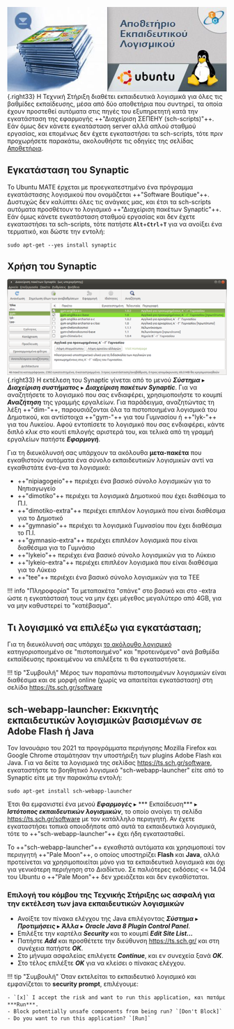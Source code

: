 ![Repository_banner-2.jpg](Repository_banner-2.jpg){.right33}
Η Τεχνική Στήριξη διαθέτει εκπαιδευτικά λογισμικά για όλες τις βαθμίδες εκπαίδευσης,
μέσα από δύο αποθετήρια που συντηρεί, τα οποία έχουν προστεθεί
αυτόματα στις πηγές του εξυπηρετητή κατά την εγκατάσταση της
εφαρμογής ++"Διαχείριση ΣΕΠΕΗΥ (sch-scripts)"++. Εάν όμως δεν κάνετε εγκατάσταση server αλλά απλού
σταθμού εργασίας, και επομένως δεν έχετε εγκαταστήσει τα
sch-scripts, τότε πριν προχωρήσετε παρακάτω, ακολουθήστε τις οδηγίες της
σελίδας [Αποθετήρια](Αποθετήρια.md).

## Εγκατάσταση του Synaptic

Το Ubuntu MATE έρχεται με προεγκατεστημένο ένα πρόγραμμα εγκατάστασης
λογισμικού που ονομάζεται ++"Software Boutique"++. Δυστυχώς δεν καλύπτει όλες τις ανάγκες
μας, και έτσι τα sch-scripts αυτόματα προσθέτουν το λογισμικό ++"Διαχείριση πακέτων Synaptic"++.
Εάν όμως κάνετε εγκατάσταση σταθμού εργασίας και δεν έχετε εγκαταστήσει τα
sch-scripts, τότε πατήστε **`Alt`**+**`Ctrl`**+**`T`** για να ανοίξει ένα τερματικό, και δώστε την
εντολή:
```shell
sudo apt-get --yes install synaptic
```

## Χρήση του Synaptic

![Synaptic.png](Synaptic.png){.right33}
Η εκτέλεση του Synaptic
γίνεται από το μενού ***Σύστημα*** ▸ ***Διαχείριση συστήματος*** ▸ ***Διαχείριση πακέτων Synaptic***.
Για να αναζητήσετε το λογισμικό που σας
ενδιαφέρει, χρησιμοποιήστε το κουμπί ***Αναζήτηση*** της γραμμής εργαλείων. Για
παράδειγμα, αναζητώντας τη λέξη ++"dim-"++, παρουσιάζονται όλα τα πιστοποιημένα
λογισμικά του Δημοτικού, και αντίστοιχα ++"gym-"++ για του Γυμνασίου ή ++"lyk-"++ για του
Λυκείου. Αφού εντοπίσετε το λογισμικό που σας ενδιαφέρει,
κάντε διπλό κλικ στο κουτί επιλογής αριστερά του, και τελικά από τη γραμμή
εργαλείων πατήστε ***Εφαρμογή***.

Για τη διευκόλυνσή σας υπάρχουν τα ακόλουθα **μετα-πακέτα** που
εγκαθιστούν αυτόματα ένα σύνολο εκπαιδευτικών λογισμικών αντί
να εγκαθιστάτε ένα-ένα τα λογισμικά:

  - ++"nipiagogeio"++ περιέχει ένα βασικό σύνολο λογισμικών για το Νηπιαγωγείο
  - ++"dimotiko"++ περιέχει τα λογισμικά Δημοτικού που έχει διαθέσιμα το Π.Ι.
  - ++"dimotiko-extra"++ περιέχει επιπλέον λογισμικά που είναι διαθέσιμα για το Δημοτικό
  - ++"gymnasio"++ περιέχει τα λογισμικά Γυμνασίου που έχει διαθέσιμα το Π.Ι.
  - ++"gymnasio-extra"++ περιέχει επιπλέον λογισμικά που είναι διαθέσιμα για το Γυμνάσιο
  - ++"lykeio"++ περιέχει ένα βασικό σύνολο λογισμικών για το Λύκειο
  - ++"lykeio-extra"++ περιέχει επιπλέον λογισμικά που είναι διαθέσιμα για το Λύκειο
  - ++"tee"++ περιέχει ένα βασικό σύνολο λογισμικών για τα ΤΕΕ

!!! info "Πληροφορία"
    Τα μεταπακέτα "σπάνε" στο βασικό και στο -extra ώστε η εγκατάστασή τους να μην έχει μέγεθος μεγαλύτερο από 4GB, για να μην καθυστερεί το "κατέβασμα".

## Τι λογισμικό να επιλέξω για εγκατάσταση;

Για τη διευκόλυνσή σας υπάρχει [το ακόλουθο λογισμικό](Λογισμικό.md)
κατηγοριοποιημένο σε "πιστοποιημένο" και "προτεινόμενο"
ανά βαθμίδα εκπαίδευσης προκειμένου να επιλέξετε τι θα εγκαταστήσετε.

!!! tip "Συμβουλή"
    Μέρος των παραπάνω πιστοποιημένων λογισμικών είναι διαθέσιμα και σε μορφή online (χωρίς να απαιτείται εγκατάσταση) στη σελίδα <https://ts.sch.gr/software>

## sch-webapp-launcher: Εκκινητής εκπαιδευτικών λογισμικών βασισμένων σε Adobe Flash ή Java

Τον Ιανουάριο του 2021 τα προγράμματα περιήγησης Mozilla Firefox και
Google Chrome σταμάτησαν την υποστήριξη των plugins Adobe Flash και
Java. Για να δείτε τα λογισμικά της σελίδας
<https://ts.sch.gr/software>, εγκαταστήστε το βοηθητικό λογισμικό
"sch-webapp-launcher" είτε από το Synaptic είτε με την παρακάτω εντολή:

```shell
sudo apt-get install sch-webapp-launcher
```

Έτσι θα εμφανιστεί ένα μενού ***Εφαρμογές*** ▸ *** Εκπαίδευση*** ▸ ***Ιστότοπος
εκπαιδευτικών λογισμικών***, το οποίο ανοίγει τη σελίδα
<https://ts.sch.gr/software> με τον κατάλληλο περιηγητή. Αν έχετε
εγκαταστήσει τοπικά οποιοδήποτε από αυτά τα εκπαιδευτικά
λογισμικά, τότε το ++"sch-webapp-launcher"++ έχει ήδη εγκατασταθεί.

Το ++"sch-webapp-launcher"++ εγκαθιστά αυτόματα και χρησιμοποιεί τον περιηγητή
++"Pale Moon"++, ο οποίος υποστηρίζει **Flash** και **Java**, αλλά προτείνεται να
χρησιμοποιείται μόνο για τα εκπαιδευτικά λογισμικά και όχι για
γενικότερη περιήγηση στο Διαδίκτυο. Σε παλιότερες εκδόσεις \<=
14.04 του Ubuntu ο ++"Pale Moon"++ δεν χρειάζεται και δεν εγκαθίσταται.

### Επιλογή του κόμβου της Τεχνικής Στήριξης ως ασφαλή για την εκτέλεση των java εκπαιδευτικών λογισμικών

  - Ανοίξτε τον πίνακα ελέγχου της Java επιλέγοντας
    ***Σύστημα*** ▸ ***Προτιμήσεις*** ▸ ***Άλλα*** ▸ ***Oracle Java 8 Plugin Control Panel***.
  - Επιλέξτε την καρτέλα ***Security*** και το κουμπί
    ***Edit Site List…***
  - Πατήστε ***Add*** και προσθέτετε την διεύθυνση <https://ts.sch.gr/> και στη
    συνέχεια πατήστε ***OK***.
  - Στο μήνυμα ασφαλείας επιλέγετε ***Continue***, και εν συνεχεία ξανά ***OK***.
  - Στο τέλος επιλέξτε ***OK*** για να κλείσει ο πίνακας ελέγχου.

!!! tip "Συμβουλή"
    Όταν εκτελείται το εκπαιδευτικό λογισμικό και εμφανίζεται το **security prompt**, επιλέγουμε:
    
    - `[x]` I accept the risk and want to run this application, και πατάμε ***Run***.
    - Block potentially unsafe components from being run? `[Don't Block]`
    - Do you want to run this application? `[Run]`
